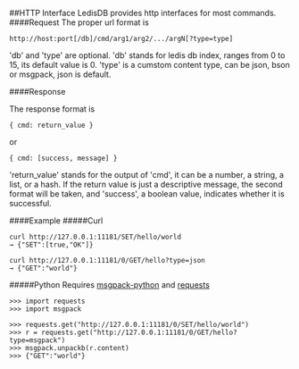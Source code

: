##HTTP Interface
LedisDB provides http interfaces for most commands.
####Request
The proper url format is

    http://host:port[/db]/cmd/arg1/arg2/.../argN[?type=type]

'db' and 'type' are optional. 'db' stands for ledis db index, ranges from 0 to 15, its default value is 0. 'type' is a cumstom content type, can be json, bson or msgpack,  json is default.


####Response

The response format is
    
    { cmd: return_value }

or

    { cmd: [success, message] }

'return_value' stands for the output of 'cmd', it can be a number, a string, a list, or a hash. If the return value  is just a descriptive message, the second format will be taken, and 'success', a boolean value,  indicates whether it is successful. 

####Example
#####Curl

    curl http://127.0.0.1:11181/SET/hello/world
    → {"SET":[true,"OK"]}

    curl http://127.0.0.1:11181/0/GET/hello?type=json
    → {"GET":"world"}

#####Python
Requires [msgpack-python](https://pypi.python.org/pypi/msgpack-python) and [requests](https://pypi.python.org/pypi/requests/)    
    
    >>> import requests
    >>> import msgpack
    
    >>> requests.get("http://127.0.0.1:11181/0/SET/hello/world")
    >>> r = requests.get("http://127.0.0.1:11181/0/GET/hello?type=msgpack")
    >>> msgpack.unpackb(r.content) 
    >>> {"GET":"world"}
    
